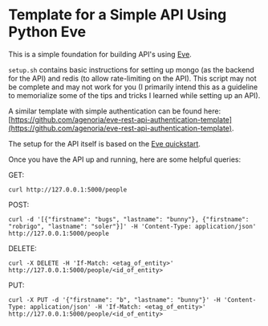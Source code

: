# Template for a Simple API Using Python Eve

This is a simple foundation for building API's using [Eve](http://python-eve.org/).

`setup.sh` contains basic instructions for setting up mongo (as the backend for the API) and redis (to allow rate-limiting on the API). This script may not be complete and may not work for you (I primarily intend this as a guideline to memorialize some of the tips and tricks I learned while setting up an API).

A similar template with simple authentication can be found here: [https://github.com/agenoria/eve-rest-api-authentication-template](https://github.com/agenoria/eve-rest-api-authentication-template).

The setup for the API itself is based on the [Eve quickstart](http://python-eve.org/quickstart.html).

Once you have the API up and running, here are some helpful queries:

GET:

`curl http://127.0.0.1:5000/people`

POST:

`curl -d '[{"firstname": "bugs", "lastname": "bunny"}, {"firstname": "robrigo", "lastname": "soler"}]' -H 'Content-Type: application/json'  http://127.0.0.1:5000/people`

DELETE:

`curl -X DELETE -H 'If-Match: <etag_of_entity>' http://127.0.0.1:5000/people/<id_of_entity>`

PUT:

`curl -X PUT -d '{"firstname": "b", "lastname": "bunny"}' -H 'Content-Type: application/json' -H 'If-Match: <etag_of_entity>'  http://127.0.0.1:5000/people/<id_of_entity>`
